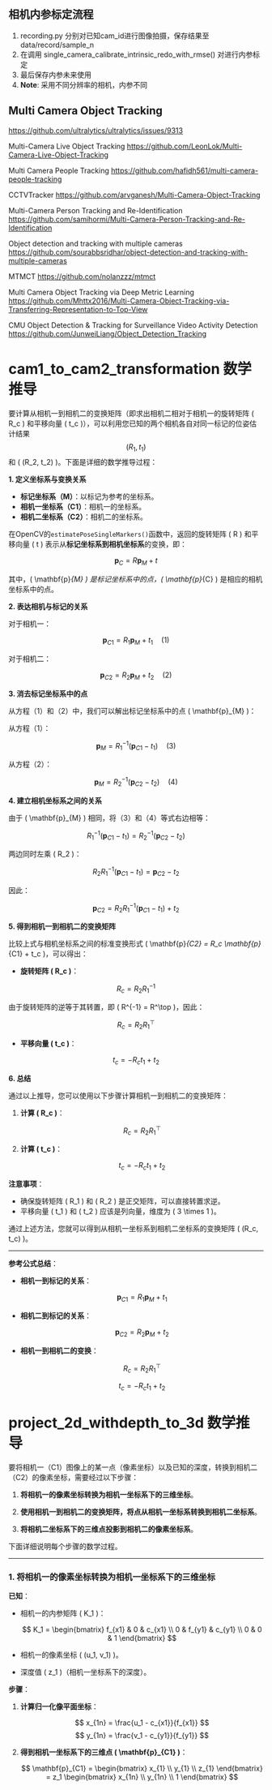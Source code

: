 

## 相机内参标定流程
1. recording.py 分别对已知cam_id进行图像拍摄，保存结果至 data/record/sample_n
2. 在调用 single_camera_calibrate_intrinsic_redo_with_rmse() 对进行内参标定
3. 最后保存内参未来使用
4. **Note**: 采用不同分辨率的相机，内参不同 


## Multi Camera Object Tracking

https://github.com/ultralytics/ultralytics/issues/9313

Multi-Camera Live Object Tracking
https://github.com/LeonLok/Multi-Camera-Live-Object-Tracking

Multi Camera People Tracking
https://github.com/hafidh561/multi-camera-people-tracking

CCTVTracker
https://github.com/arvganesh/Multi-Camera-Object-Tracking

Multi-Camera Person Tracking and Re-Identification
https://github.com/samihormi/Multi-Camera-Person-Tracking-and-Re-Identification

Object detection and tracking with multiple cameras
https://github.com/sourabbsridhar/object-detection-and-tracking-with-multiple-cameras

MTMCT
https://github.com/nolanzzz/mtmct

Multi Camera Object Tracking via Deep Metric Learning
https://github.com/Mhttx2016/Multi-Camera-Object-Tracking-via-Transferring-Representation-to-Top-View

CMU Object Detection & Tracking for Surveillance Video Activity Detection
https://github.com/JunweiLiang/Object_Detection_Tracking


# cam1_to_cam2_transformation 数学推导

要计算从相机一到相机二的变换矩阵（即求出相机二相对于相机一的旋转矩阵 \( R_c \) 和平移向量 \( t_c \)），可以利用您已知的两个相机各自对同一标记的位姿估计结果 $$ (R_1, t_1) $$ 和 \( (R_2, t_2) \)。下面是详细的数学推导过程：

**1. 定义坐标系与变换关系**

- **标记坐标系（M）**：以标记为参考的坐标系。
- **相机一坐标系（C1）**：相机一的坐标系。
- **相机二坐标系（C2）**：相机二的坐标系。

在OpenCV的`estimatePoseSingleMarkers()`函数中，返回的旋转矩阵 \( R \) 和平移向量 \( t \) 表示从**标记坐标系到相机坐标系**的变换，即：

$$
\mathbf{p}_{C} = R \mathbf{p}_{M} + t
$$

其中，\( \mathbf{p}_{M} \) 是标记坐标系中的点，\( \mathbf{p}_{C} \) 是相应的相机坐标系中的点。

**2. 表达相机与标记的关系**

对于相机一：

$$
\mathbf{p}_{C1} = R_1 \mathbf{p}_{M} + t_1 \quad \text{(1)}
$$

对于相机二：

$$
\mathbf{p}_{C2} = R_2 \mathbf{p}_{M} + t_2 \quad \text{(2)}
$$

**3. 消去标记坐标系中的点**

从方程（1）和（2）中，我们可以解出标记坐标系中的点 \( \mathbf{p}_{M} \)：

从方程（1）：

$$
\mathbf{p}_{M} = R_1^{-1} (\mathbf{p}_{C1} - t_1) \quad \text{(3)}
$$

从方程（2）：

$$
\mathbf{p}_{M} = R_2^{-1} (\mathbf{p}_{C2} - t_2) \quad \text{(4)}
$$

**4. 建立相机坐标系之间的关系**

由于 \( \mathbf{p}_{M} \) 相同，将（3）和（4）等式右边相等：

$$
R_1^{-1} (\mathbf{p}_{C1} - t_1) = R_2^{-1} (\mathbf{p}_{C2} - t_2)
$$

两边同时左乘 \( R_2 \)：

$$
R_2 R_1^{-1} (\mathbf{p}_{C1} - t_1) = \mathbf{p}_{C2} - t_2
$$

因此：

$$
\mathbf{p}_{C2} = R_2 R_1^{-1} (\mathbf{p}_{C1} - t_1) + t_2
$$

**5. 得到相机一到相机二的变换矩阵**

比较上式与相机坐标系之间的标准变换形式 \( \mathbf{p}_{C2} = R_c \mathbf{p}_{C1} + t_c \)，可以得出：

- **旋转矩阵 \( R_c \)**：

$$
R_c = R_2 R_1^{-1}
$$

由于旋转矩阵的逆等于其转置，即 \( R^{-1} = R^\top \)，因此：

$$
R_c = R_2 R_1^\top
$$

- **平移向量 \( t_c \)**：

$$
t_c = -R_c t_1 + t_2
$$

**6. 总结**

通过以上推导，您可以使用以下步骤计算相机一到相机二的变换矩阵：

1. **计算 \( R_c \)**：

   $$
   R_c = R_2 R_1^\top
   $$

2. **计算 \( t_c \)**：

   $$
   t_c = -R_c t_1 + t_2
   $$

**注意事项**：

- 确保旋转矩阵 \( R_1 \) 和 \( R_2 \) 是正交矩阵，可以直接转置求逆。
- 平移向量 \( t_1 \) 和 \( t_2 \) 应该是列向量，维度为 \( 3 \times 1 \)。

通过上述方法，您就可以得到从相机一坐标系到相机二坐标系的变换矩阵 \( (R_c, t_c) \)。

---

**参考公式总结**：

- **相机一到标记的关系**：

  $$
  \mathbf{p}_{C1} = R_1 \mathbf{p}_{M} + t_1
  $$

- **相机二到标记的关系**：

  $$
  \mathbf{p}_{C2} = R_2 \mathbf{p}_{M} + t_2
  $$

- **相机一到相机二的变换**：

  $$
  R_c = R_2 R_1^\top
  $$

  $$
  t_c = -R_c t_1 + t_2
  $$


# project_2d_withdepth_to_3d 数学推导

要将相机一（C1）图像上的某一点（像素坐标）以及已知的深度，转换到相机二（C2）的像素坐标，需要经过以下步骤：

1. **将相机一的像素坐标转换为相机一坐标系下的三维坐标**。

2. **使用相机一到相机二的变换矩阵，将点从相机一坐标系转换到相机二坐标系**。

3. **将相机二坐标系下的三维点投影到相机二的像素坐标系**。

下面详细说明每个步骤的数学过程。

---

### **1. 将相机一的像素坐标转换为相机一坐标系下的三维坐标**

**已知**：

- 相机一的内参矩阵 \( K_1 \)：
  
  $$
  K_1 = \begin{bmatrix}
  f_{x1} & 0 & c_{x1} \\
  0 & f_{y1} & c_{y1} \\
  0 & 0 & 1
  \end{bmatrix}
  $$

- 相机一的像素坐标 \( (u_1, v_1) \)。
- 深度值 \( z_1 \)（相机一坐标系下的深度）。

**步骤**：

1. **计算归一化像平面坐标**：

   $$
   x_{1n} = \frac{u_1 - c_{x1}}{f_{x1}}
   $$
   $$
   y_{1n} = \frac{v_1 - c_{y1}}{f_{y1}}
   $$

2. **得到相机一坐标系下的三维点 \( \mathbf{p}_{C1} \)**：

   $$
   \mathbf{p}_{C1} = \begin{bmatrix}
   x_{1} \\
   y_{1} \\
   z_{1}
   \end{bmatrix} = z_1 \begin{bmatrix}
   x_{1n} \\
   y_{1n} \\
   1
   \end{bmatrix}
   $$



